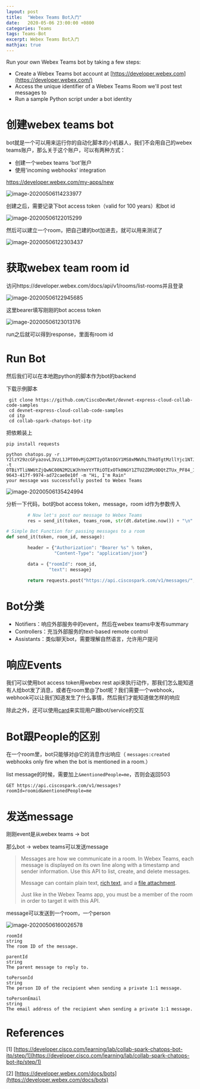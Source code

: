 ```yaml
---
layout: post
title:  "Webex Teams Bot入门"
date:   2020-05-06 23:00:00 +0800
categories: Teams
tags: Teams-Bot
excerpt: Webex Teams Bot入门
mathjax: true
---
```


Run your own Webex Teams bot by taking a few steps:

- Create a Webex Teams bot account at [https://developer.webex.com](https://developer.webex.com/)
- Access the unique identifier of a Webex Teams Room we'll post test messages to
- Run a sample Python script under a bot identity

# 创建webex teams bot

bot就是一个可以用来运行你的自动化脚本的小机器人，我们不会用自己的webex teams账户，那么关于这个账户，可以有两种方式：

* 创建一个webex teams 'bot'账户
* 使用'incoming webhooks' integration

https://developer.webex.com/my-apps/new

![image-20200506114233977](../../assets/images/image-20200506114233977.png)

创建之后，需要记录下bot access token（valid for 100 years）和bot id

![image-20200506122015299](../../assets/images/image-20200506122015299.png)

然后可以建立一个room，把自己建的bot加进去，就可以用来测试了

![image-20200506122303437](../../assets/images/image-20200506122303437.png)

# 获取webex team room id

访问https://developer.webex.com/docs/api/v1/rooms/list-rooms并且登录

![image-20200506122945685](../../assets/images/image-20200506122945685.png)

这里bearer填写刚刚的bot access token

![image-20200506123013176](../../assets/images/image-20200506123013176.png)

run之后就可以得到response，里面有room id

# Run Bot

然后我们可以在本地跑python的脚本作为bot的backend

下载示例脚本

```shell
 git clone https://github.com/CiscoDevNet/devnet-express-cloud-collab-code-samples
 cd devnet-express-cloud-collab-code-samples
 cd itp
 cd collab-spark-chatops-bot-itp
```

把依赖装上

```shell
pip install requests
```

```shell
python chatops.py -r Y2lzY29zcGFyazovL3VzL1JPT00vMjQ2MTIyOTAtOGY1MS0xMWVhLThkOTgtMzllYjc1NTJjMzU0 -t OTBiYTliNWUtZjQwNC00N2M2LWJhYmYtYTRiOTExOTk0NGY1ZTU2ZDMzODQtZTUx_PF84_1eb65fdf-9643-417f-9974-ad72cae0e10f -m "Hi, I'm Rain"
your message was successfully posted to Webex Teams
```

![image-20200506135424994](../../assets/images/image-20200506135424994.png)

分析一下代码，bot的bot access token，message，room id作为参数传入

```python
        # Now let's post our message to Webex Teams
        res = send_it(token, teams_room, str(dt.datetime.now()) + "\n" + message)
```

```python
# Simple Bot Function for passing messages to a room
def send_it(token, room_id, message):

        header = {"Authorization": "Bearer %s" % token,
                  "Content-Type": "application/json"}

        data = {"roomId": room_id,
                "text": message}

        return requests.post("https://api.ciscospark.com/v1/messages/", headers=header, data=json.dumps(data), verify=True)
```

# Bot分类

* Notifiers：响应外部服务中的event，然后在webex teams中发布summary
* Controllers：充当外部服务的text-based remote control
* Assistants：类似聊天bot，需要理解自然语言，允许用户提问 

# 响应Events

我们可以使用bot access token用webex rest api来执行动作，那我们怎么能知道有人给bot发了消息，或者在room里@了bot呢？我们需要一个webhook，webhook可以让我们知道发生了什么事情，然后我们才能知道做怎样的响应

除此之外，还可以使用[card](https://developer.webex.com/docs/api/guides/cards)来实现用户跟bot/service的交互

# Bot跟People的区别

在一个room里，bot只能够对@它的消息作出响应（ `messages:created` webhooks only fire when the bot is mentioned in a room.）

list message的时候，需要加上`&mentionedPeople=me`，否则会返回503

```shell
GET https://api.ciscospark.com/v1/messages?roomId=roomid&mentionedPeople=me
```

# 发送message

刚刚event是从webex teams -> bot

那么bot -> webex teams可以发送message

> Messages are how we communicate in a room. In Webex Teams, each message is displayed on its own line along with a timestamp and sender information. Use this API to list, create, and delete messages.
>
> Message can contain plain text, [rich text](https://developer.webex.com/docs/api/basics#formatting-messages), and a [file attachment](https://developer.webex.com/docs/api/basics#message-attachments).
>
> Just like in the Webex Teams app, you must be a member of the room in order to target it with this API.

message可以发送到一个room，一个person

![image-20200506160026578](../../assets/images/image-20200506160026578.png)

```shell
roomId
string
The room ID of the message.

parentId
string
The parent message to reply to.

toPersonId
string
The person ID of the recipient when sending a private 1:1 message.

toPersonEmail
string
The email address of the recipient when sending a private 1:1 message.
```

# References

[1] [https://developer.cisco.com/learning/lab/collab-spark-chatops-bot-itp/step/1](https://developer.cisco.com/learning/lab/collab-spark-chatops-bot-itp/step/1)

[2] [https://developer.webex.com/docs/bots](https://developer.webex.com/docs/bots)

